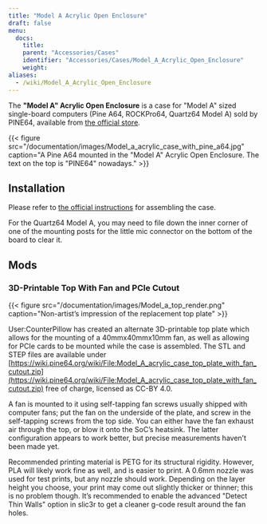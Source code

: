 ```yaml
---
title: "Model A Acrylic Open Enclosure"
draft: false
menu:
  docs:
    title:
    parent: "Accessories/Cases"
    identifier: "Accessories/Cases/Model_A_Acrylic_Open_Enclosure"
    weight:
aliases:
  - /wiki/Model_A_Acrylic_Open_Enclosure
---
```


The **"Model A" Acrylic Open Enclosure** is a case for "Model A" sized single-board computers (Pine A64, ROCKPro64, Quartz64 Model A) sold by PINE64, available from [the official store](https://pine64.com/product/pine-a64-rockpro64-acrylic-open-enclosure/).

{{< figure src="/documentation/images/Model_a_acrylic_case_with_pine_a64.jpg" caption="A Pine A64 mounted in the &quot;Model A&quot; Acrylic Open Enclosure. The text on the top is &quot;PINE64&quot; nowadays." >}}

## Installation

Please refer to [the official instructions](https://files.pine64.org/doc/guide/PINE64_Acrylic_Open_Enclosure_Installation_Guide.pdf) for assembling the case.

For the Quartz64 Model A, you may need to file down the inner corner of one of the mounting posts for the little mic connector on the bottom of the board to clear it.

## Mods

### 3D-Printable Top With Fan and PCIe Cutout

{{< figure src="/documentation/images/Model_a_top_render.png" caption="Non-artist’s impression of the replacement top plate" >}}

User:CounterPillow has created an alternate 3D-printable top plate which allows for the mounting of a 40mmx40mmx10mm fan, as well as allowing for PCIe cards to be mounted while the case is assembled. The STL and STEP files are available under [https://wiki.pine64.org/wiki/File:Model_A_acrylic_case_top_plate_with_fan_cutout.zip](https://wiki.pine64.org/wiki/File:Model_A_acrylic_case_top_plate_with_fan_cutout.zip) free of charge, licensed as CC-BY 4.0.

A fan is mounted to it using self-tapping fan screws usually shipped with computer fans; put the fan on the underside of the plate, and screw in the self-tapping screws from the top side. You can either have the fan exhaust air through the top, or blow it onto the SoC’s heatsink. The latter configuration appears to work better, but precise measurements haven’t been made yet.

Recommended printing material is PETG for its structural rigidity. However, PLA will likely work fine as well, and is easier to print. A 0.6mm nozzle was used for test prints, but any nozzle should work. Depending on the layer height you choose, your print may come out slightly thicker or thinner; this is no problem though. It’s recommended to enable the advanced "Detect Thin Walls" option in slic3r to get a cleaner g-code result around the fan holes.
